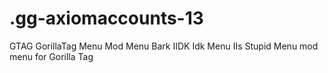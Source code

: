 # .gg-axiomaccounts-13
GTAG GorillaTag Menu Mod Menu Bark IIDK Idk Menu IIs Stupid Menu mod menu for Gorilla Tag
